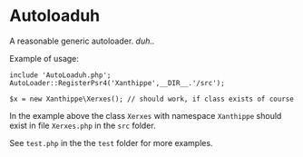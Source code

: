 # Autoloaduh
A reasonable generic autoloader. *duh..*

Example of usage:

    include 'AutoLoaduh.php';
    AutoLoader::RegisterPsr4('Xanthippe',__DIR__.'/src');
    
    $x = new Xanthippe\Xerxes(); // should work, if class exists of course
    
In the example above the class `Xerxes` with namespace `Xanthippe` should exist in file `Xerxes.php` in the `src` folder.
    
See `test.php` in the the `test` folder for more examples.
 


